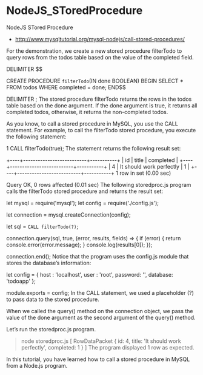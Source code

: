 # NodeJS_SToredProcedure
NodeJS STored Procedure
* http://www.mysqltutorial.org/mysql-nodejs/call-stored-procedures/

For the demonstration, we create a new stored procedure filterTodo to query rows from the todos table based on the value of the completed field.


DELIMITER $$
 
CREATE PROCEDURE `filterTodo`(IN done BOOLEAN)
BEGIN
    SELECT * FROM todos WHERE completed = done;
END$$
 
DELIMITER ;
The stored procedure filterTodo returns the rows in the todos table based on the done argument. If the done argument is true, it returns all completed todos, otherwise, it returns the non-completed todos.

As you know, to call a stored procedure in MySQL, you use the CALL statement. For example, to call the filterTodo stored procedure, you execute the following statement:

1
CALL filterTodo(true);
The statement returns the following result set:


+----+--------------------------+-----------+
| id | title                    | completed |
+----+--------------------------+-----------+
|  4 | It should work perfectly |         1 |
+----+--------------------------+-----------+
1 row in set (0.00 sec)
 
Query OK, 0 rows affected (0.01 sec)
The following storedproc.js program calls the filterTodo stored procedure and returns the result set:


let mysql = require('mysql');
let config = require('./config.js');
 
let connection = mysql.createConnection(config);
 
let sql = `CALL filterTodo(?)`;
 
connection.query(sql, true, (error, results, fields) => {
  if (error) {
    return console.error(error.message);
  }
  console.log(results[0]);
});
 
connection.end();
Notice that the program uses the config.js module that stores the database’s information:


let config = {
  host    : 'localhost',
  user    : 'root',
  password: '',
  database: 'todoapp'
};
 
module.exports = config;
In the CALL statement, we used a placeholder (?) to pass data to the stored procedure.

When we called the query() method on the connection object, we pass the value of the done argument as the second argument of the query() method.

Let’s run the storedproc.js program.

> node storedproc.js
[ RowDataPacket { id: 4, title: 'It should work perfectly', completed: 1 } ]
The program displayed 1 row as expected.

In this tutorial, you have learned how to call a stored procedure in MySQL from a Node.js program.



